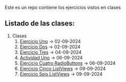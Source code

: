Este es un repo contiene los ejercicios vistos en clases


## Listado de las clases:



1. Clases
   1. [Ejercicio Uno](./Clases/02-09-2024/ejercicio-01-SaludoAPP) -> 02-09-2024
   2. [Ejercicio Dos](./Clases/02-09-2024/Ejercicio-02-SumarDosNum) -> 02-09-2024
   3. [Ejercicio Tres](./Clases/04-09-2024/Ejercicio-03-Calculadora) -> 04-09-2024
   4. [Actividad Uno](./Clases/06-09-2024/Resolucion_Actividad_Uno) -> 06-09-2024
   5. [Ejercicio Cuatro RadioButtons](./Clases/06-09-2024/Ejercicio_4_RadioButton) -> 06-09-2024
   6. [Ejercicio Cinco ListViews](./Clases/09-09-2024/ejercicio_cinco) -> 09-09-2024
   7. [Ejercicio Seis ListViews](./Clases/09-09-2024/ejercicio_seis) -> 09-09-2024
 

